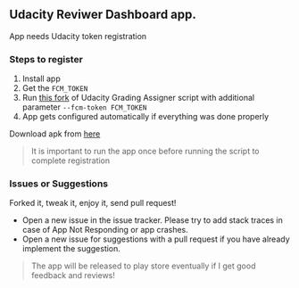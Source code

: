 ## Udacity Reviwer Dashboard app.

App needs Udacity token registration
### Steps to register
1. Install app
2. Get the `FCM_TOKEN`
3. Run [this fork](https://github.com/kartikarora/grading-assigner) of Udacity Grading Assigner script with additional parameter `--fcm-token FCM_TOKEN`
4. App gets configured automatically if everything was done properly

Download apk from [here](https://github.com/kartikarora/udacity-reviewer-android/releases/latest)

> It is important to run the app once before running the script to complete registration

### Issues or Suggestions

Forked it, tweak it, enjoy it, send pull request!

- Open a new issue in the issue tracker. Please try to add stack traces in case of App Not Responding or app crashes.
- Open a new issue for suggestions with a pull request if you have already implement the suggestion.

> The app will be released to play store eventually if I get good feedback and reviews!